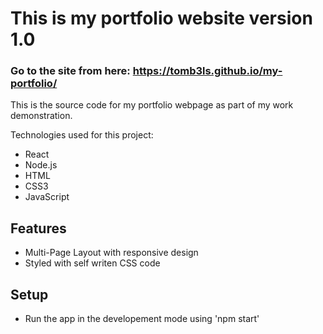 # This is my portfolio website version 1.0
### Go to the site from here: https://tomb3ls.github.io/my-portfolio/

This is the source code for my portfolio webpage as part of my work demonstration.

Technologies used for this project:
* React
* Node.js
* HTML
* CSS3
* JavaScript

## Features

* Multi-Page Layout with responsive design
* Styled with self writen CSS code


## Setup

* Run the app in the developement mode using 'npm start'
